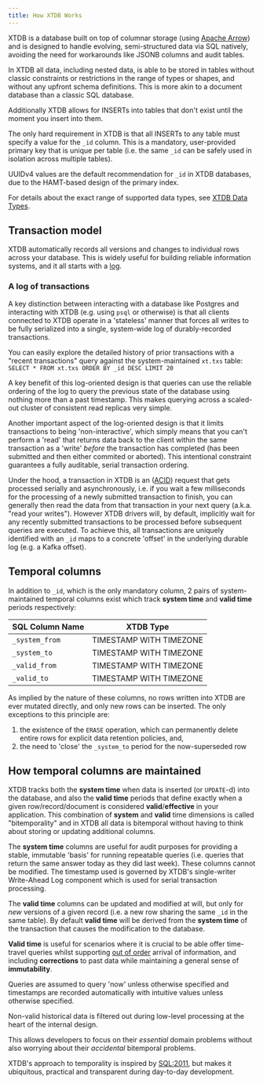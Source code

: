 ```yaml
---
title: How XTDB Works
---
```


XTDB is a database built on top of columnar storage (using [Apache Arrow](https://arrow.apache.org/)) and is designed to handle evolving, semi-structured data via SQL natively, avoiding the need for workarounds like JSONB columns and audit tables.

In XTDB all data, including nested data, is able to be stored in tables without classic constraints or restrictions in the range of types or shapes, and without any upfront schema definitions.
This is more akin to a document database than a classic SQL database.

Additionally XTDB allows for INSERTs into tables that don't exist until the moment you insert into them.

The only hard requirement in XTDB is that all INSERTs to any table must specify a value for the `_id` column.
This is a mandatory, user-provided primary key that is unique per table (i.e. the same `_id` can be safely used in isolation across multiple tables).

UUIDv4 values are the default recommendation for `_id` in XTDB databases, due to the HAMT-based design of the primary index.

For details about the exact range of supported data types, see [XTDB Data Types](/reference/main/data-types).

## Transaction model

XTDB automatically records all versions and changes to individual rows across your database.
This is widely useful for building reliable information systems, and it all starts with a [log](https://engineering.linkedin.com/distributed-systems/log-what-every-software-engineer-should-know-about-real-time-datas-unifying).

### A log of transactions

A key distinction between interacting with a database like Postgres and interacting with XTDB (e.g. using `psql` or otherwise) is that all clients connected to XTDB operate in a 'stateless' manner that forces all writes to be fully serialized into a single, system-wide log of durably-recorded transactions.

You can easily explore the detailed history of prior transactions with a "recent transactions" query against the system-maintained `xt.txs` table: `SELECT * FROM xt.txs ORDER BY _id DESC LIMIT 20`

A key benefit of this log-oriented design is that queries can use the reliable ordering of the log to query the previous state of the database using nothing more than a past timestamp.
This makes querying across a scaled-out cluster of consistent read replicas very simple.

Another important aspect of the log-oriented design is that it limits transactions to being 'non-interactive', which simply means that you can't perform a 'read' that returns data back to the client within the same transaction as a 'write' *before* the transaction has completed (has been submitted and then either commited or aborted).
This intentional constraint guarantees a fully auditable, serial transaction ordering.

Under the hood, a transaction in XTDB is an ([ACID](https://en.wikipedia.org/wiki/ACID)) request that gets processed serially and asynchronously, i.e. if you wait a few milliseconds for the processing of a newly submitted transaction to finish, you can generally then read the data from that transaction in your next query (a.k.a. "read your writes").
However XTDB drivers will, by default, implicitly wait for any recently submitted transactions to be processed before subsequent queries are executed.
To achieve this, all transactions are uniquely identified with an `_id` maps to a concrete 'offset' in the underlying durable log (e.g. a Kafka offset).

## Temporal columns

In addition to `_id`, which is the only mandatory column, 2 pairs of system-maintained temporal columns exist which track **system time** and **valid time** periods respectively:

| SQL Column Name | XTDB Type |
| --- | --- |
| `_system_from` | TIMESTAMP WITH TIMEZONE |
| `_system_to` | TIMESTAMP WITH TIMEZONE |
| `_valid_from` | TIMESTAMP WITH TIMEZONE |
| `_valid_to` | TIMESTAMP WITH TIMEZONE |


As implied by the nature of these columns, no rows written into XTDB are ever mutated directly, and only new rows can be inserted.
The only exceptions to this principle are:

1. the existence of the `ERASE` operation, which can permanently delete entire rows for explicit data retention policies, and,
2. the need to 'close' the `_system_to` period for the now-superseded row

## How temporal columns are maintained

XTDB tracks both the **system time** when data is inserted (or `UPDATE`-d) into the database, and also the **valid time** periods that define exactly when a given row/record/document is considered **valid**/**effective** in your application.
This combination of **system** and **valid** time dimensions is called "bitemporality" and in XTDB all data is bitemporal without having to think about storing or updating additional columns.

The **system time** columns are useful for audit purposes for providing a stable, immutable 'basis' for running repeatable queries (i.e. queries that return the same answer today as they did last week).
These columns cannot be modified.
The timestamp used is governed by XTDB's single-writer Write-Ahead Log component which is used for serial transaction processing.

The **valid time** columns can be updated and modified at will, but only for *new* versions of a given record (i.e. a new row sharing the same `_id` in the same table).
By default **valid time** will be derived from the **system time** of the transaction that causes the modification to the database.

**Valid time** is useful for scenarios where it is crucial to be able offer time-travel queries whilst supporting [out of order](https://tidyfirst.substack.com/p/eventual-business-consistency) arrival of information, and including **corrections** to past data while maintaining a general sense of **immutability**.

Queries are assumed to query 'now' unless otherwise specified and timestamps are recorded automatically with intuitive values unless otherwise specified.

Non-valid historical data is filtered out during low-level processing at the heart of the internal design.

This allows developers to focus on their *essential* domain problems without also worrying about their *accidental* bitemporal problems.

XTDB's approach to temporality is inspired by [SQL:2011](https://en.wikipedia.org/wiki/SQL:2011), but makes it ubiquitous, practical and transparent during day-to-day development.
